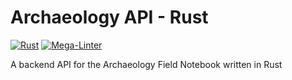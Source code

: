 # Archaeology API - Rust

[![Rust](https://github.com/thomaseolsen/archaeology_rust_api/actions/workflows/rust.yml/badge.svg)](https://github.com/thomaseolsen/archaeology_rust_api/actions/workflows/rust.yml)
[![Mega-Linter](https://github.com/thomaseolsen/archaeology_rust_api/actions/workflows/mega-linter.yml/badge.svg)](https://github.com/thomaseolsen/archaeology_rust_api/actions/workflows/mega-linter.yml)

A backend API for the Archaeology Field Notebook written in Rust
